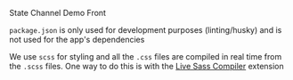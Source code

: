 State Channel Demo Front

`package.json` is only used for development purposes (linting/husky) and is not used for the app's dependencies

We use `scss` for styling and all the `.css` files are compiled in real time from the `.scss` files.
One way to do this is with the [Live Sass Compiler](https://github.com/glenn2223/vscode-live-sass-compiler) extension 